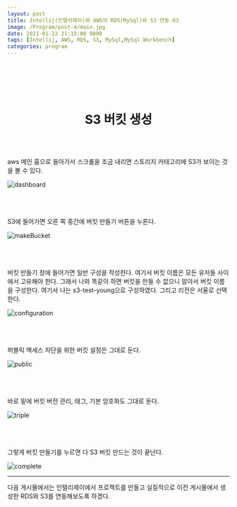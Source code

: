 ```yaml
---
layout: post
title: Intellij(인텔리제이)와 AWS의 RDS(MySql)와 S3 연동-03
image: /Program/post-4/main.jpg
date: 2021-01-22 21:15:00 0000
tags: [Intellij, AWS, RDS, S3, MySql,MySql Workbench]
categories: program
---
```

<br><br>
<br><br>
# <center>S3 버킷 생성</center>
<br><br>

aws 메인 홈으로 들아가서 스크롤을 조금 내리면 스토리지 카테고리에 S3가 보이는 것을 볼 수 있다.

![dashboard](..\..\..\..\images\Program\post-4\s3dashboard.PNG)
<br><br><br><br>

S3에 들어가면 오른 쪽 중간에 버킷 만들기 버튼을 누른다.

![makeBucket](..\..\..\..\images\Program\post-4\makeBucket.PNG)
<br><br><br><br>

버킷 만들기 창에 들어가면 일반 구성을 작성한다.
여기서 버킷 이름은 모든 유저들 사이에서 고유해야 한다.
그래서 나와 똑같이 하면 버킷을 만들 수 없으니 알아서 버킷 이름을 구성한다.
여기서 나는 s3-test-young으로 구성하였다. 그리고 리전은 서울로 선택한다.

![configuration](..\..\..\..\images\Program\post-4\configuration.PNG)
<br><br><br><br>

퍼블릭 액세스 차단을 위한 버킷 설정은 그대로 둔다.

![public](..\..\..\..\images\Program\post-4\public.PNG)
<br><br><br><br>

바로 밑에 버킷 버전 관리, 태그, 기본 암호화도 그대로 둔다.

![triple](..\..\..\..\images\Program\post-4\triple.PNG)
<br><br><br><br>

그렇게 버킷 만들기를 누르면 다 S3 버킷 만드는 것이 끝난다.

![complete](..\..\..\..\images\Program\post-4\complete.PNG)

----

다음 게시물에서는 인텔리제이에서 프로젝트를 만들고 실질적으로 이전 게시물에서 생성한 RDS와 S3를 연동해보도록 하겠다.